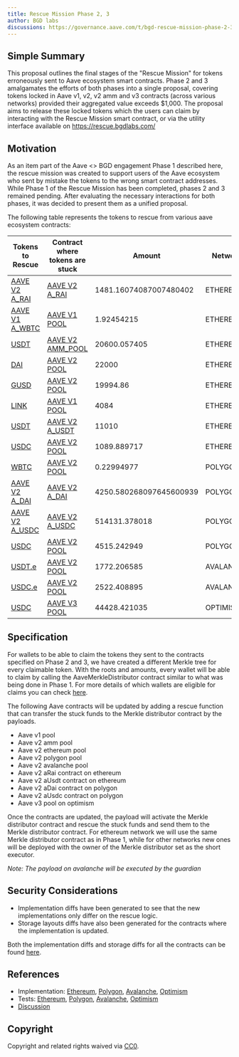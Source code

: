 ```yaml
---
title: Rescue Mission Phase 2, 3
author: BGD labs
discussions: https://governance.aave.com/t/bgd-rescue-mission-phase-2-3/14309
---
```


## Simple Summary

This proposal outlines the final stages of the "Rescue Mission" for tokens erroneously sent to Aave ecosystem smart contracts. Phase 2 and 3 amalgamates the efforts of both phases into a single proposal, covering tokens locked in Aave v1, v2, v2 amm and v3 contracts (across various networks) provided their aggregated value exceeds $1,000. The proposal aims to release these locked tokens which the users can claim by interacting with the Rescue Mission smart contract, or via the utility interface available on https://rescue.bgdlabs.com/

## Motivation

As an item part of the Aave <> BGD engagement Phase 1 described here, the rescue mission was created to support users of the Aave ecosystem who sent by mistake the tokens to the wrong smart contract addresses. While Phase 1 of the Rescue Mission has been completed, phases 2 and 3 remained pending. After evaluating the necessary interactions for both phases, it was decided to present them as a unified proposal.

The following table represents the tokens to rescue from various aave ecosystem contracts:

| Tokens to Rescue                                                                             | Contract where tokens are stuck                                                                    | Amount                  | Network   |
| -------------------------------------------------------------------------------------------- | -------------------------------------------------------------------------------------------------- | ----------------------- | --------- |
| [AAVE V2 A_RAI](https://etherscan.io/address/0xc9BC48c72154ef3e5425641a3c747242112a46AF)     | [AAVE V2 A_RAI](https://etherscan.io/address/0xc9BC48c72154ef3e5425641a3c747242112a46AF)           | 1481.16074087007480402  | ETHEREUM  |
| [AAVE V1 A_WBTC](https://etherscan.io/address/0xFC4B8ED459e00e5400be803A9BB3954234FD50e3)    | [AAVE V1 POOL](https://etherscan.io/address/0x398eC7346DcD622eDc5ae82352F02bE94C62d119)            | 1.92454215              | ETHEREUM  |
| [USDT](https://etherscan.io/address/0xdac17f958d2ee523a2206206994597c13d831ec7)              | [AAVE V2 AMM_POOL](https://etherscan.io/address/0x7937D4799803FbBe595ed57278Bc4cA21f3bFfCB)        | 20600.057405            | ETHEREUM  |
| [DAI](https://etherscan.io/address/0x6b175474e89094c44da98b954eedeac495271d0f)               | [AAVE V2 POOL](https://etherscan.io/address/0x7d2768dE32b0b80b7a3454c06BdAc94A69DDc7A9)            | 22000                   | ETHEREUM  |
| [GUSD](https://etherscan.io/address/0x056fd409e1d7a124bd7017459dfea2f387b6d5cd)              | [AAVE V2 POOL](https://etherscan.io/address/0x7d2768dE32b0b80b7a3454c06BdAc94A69DDc7A9)            | 19994.86                | ETHEREUM  |
| [LINK](https://etherscan.io/address/0x514910771af9ca656af840dff83e8264ecf986ca)              | [AAVE V1 POOL](https://etherscan.io/address/0x398eC7346DcD622eDc5ae82352F02bE94C62d119)            | 4084                    | ETHEREUM  |
| [USDT](https://etherscan.io/address/0xdac17f958d2ee523a2206206994597c13d831ec7)              | [AAVE V2 A_USDT](https://etherscan.io/address/0x3Ed3B47Dd13EC9a98b44e6204A523E766B225811)          | 11010                   | ETHEREUM  |
| [USDC](https://etherscan.io/address/0xa0b86991c6218b36c1d19d4a2e9eb0ce3606eb48)              | [AAVE V2 POOL](https://etherscan.io/address/0x7d2768dE32b0b80b7a3454c06BdAc94A69DDc7A9)            | 1089.889717             | ETHEREUM  |
| [WBTC](https://polygonscan.com/address/0x1bfd67037b42cf73acf2047067bd4f2c47d9bfd6)           | [AAVE V2 POOL](https://polygonscan.com/address/0x8dFf5E27EA6b7AC08EbFdf9eB090F32ee9a30fcf)         | 0.22994977              | POLYGON   |
| [AAVE V2 A_DAI](https://polygonscan.com/address/0x27F8D03b3a2196956ED754baDc28D73be8830A6e)  | [AAVE V2 A_DAI](https://polygonscan.com/address/0x27F8D03b3a2196956ED754baDc28D73be8830A6e)        | 4250.580268097645600939 | POLYGON   |
| [AAVE V2 A_USDC](https://polygonscan.com/address/0x1a13F4Ca1d028320A707D99520AbFefca3998b7F) | [AAVE V2 A_USDC](https://polygonscan.com/address/0x1a13F4Ca1d028320A707D99520AbFefca3998b7F)       | 514131.378018           | POLYGON   |
| [USDC](https://polygonscan.com/address/0x2791bca1f2de4661ed88a30c99a7a9449aa84174)           | [AAVE V2 POOL](https://polygonscan.com/address/0x8dFf5E27EA6b7AC08EbFdf9eB090F32ee9a30fcf)         | 4515.242949             | POLYGON   |
| [USDT.e](https://snowtrace.io/address/0xc7198437980c041c805a1edcba50c1ce5db95118)            | [AAVE V2 POOL](https://snowtrace.io/address/0x4F01AeD16D97E3aB5ab2B501154DC9bb0F1A5A2C)            | 1772.206585             | AVALANCHE |
| [USDC.e](https://snowtrace.io/address/0xa7d7079b0fead91f3e65f86e8915cb59c1a4c664)            | [AAVE V2 POOL](https://snowtrace.io/address/0x4F01AeD16D97E3aB5ab2B501154DC9bb0F1A5A2C)            | 2522.408895             | AVALANCHE |
| [USDC](https://optimistic.etherscan.io/address/0x7f5c764cbc14f9669b88837ca1490cca17c31607)   | [AAVE V3 POOL](https://optimistic.etherscan.io/address/0x794a61358D6845594F94dc1DB02A252b5b4814aD) | 44428.421035            | OPTIMISM  |

## Specification

For wallets to be able to claim the tokens they sent to the contracts specified on Phase 2 and 3, we have created a different Merkle tree for every claimable token. With the roots and amounts, every wallet will be able to claim by calling the AaveMerkleDistributor contract similar to what was being done in Phase 1. For more details of which wallets are eligible for claims you can check [here](https://github.com/bgd-labs/rescue-mission-phase-2-3/blob/main/js-scripts/maps/usersAmounts.json).

The following Aave contracts will be updated by adding a rescue function that can transfer the stuck funds to the Merkle distributor contract by the payloads.

- Aave v1 pool
- Aave v2 amm pool
- Aave v2 ethereum pool
- Aave v2 polygon pool
- Aave v2 avalanche pool
- Aave v2 aRai contract on ethereum
- Aave v2 aUsdt contract on ethereum
- Aave v2 aDai contract on polygon
- Aave v2 aUsdc contract on polygon
- Aave v3 pool on optimism

Once the contracts are updated, the payload will activate the Merkle distributor contract and rescue the stuck funds and send them to the Merkle distributor contract. For ethereum network we will use the same Merkle distributor contract as in Phase 1, while for other networks new ones will be deployed with the owner of the Merkle distributor set as the short executor.

_Note: The payload on avalanche will be executed by the guardian_

## Security Considerations

- Implementation diffs have been generated to see that the new implementations only differ on the rescue logic.
- Storage layouts diffs have also been generated for the contracts where the implementation is updated.

Both the implementation diffs and storage diffs for all the contracts can be found [here](https://github.com/bgd-labs/rescue-mission-phase-2-3/tree/main/diffs).

## References

- Implementation: [Ethereum](https://github.com/bgd-labs/rescue-mission-phase-2-3/blob/main/src/contracts/EthRescueMissionPayload.sol), [Polygon](https://github.com/bgd-labs/rescue-mission-phase-2-3/blob/main/src/contracts/PolRescueMissionPayload.sol), [Avalanche](https://github.com/bgd-labs/rescue-mission-phase-2-3/blob/main/src/contracts/AvaRescueMissionPayload.sol), [Optimism](https://github.com/bgd-labs/rescue-mission-phase-2-3/blob/main/src/contracts/OptRescueMissionPayload.sol)
- Tests: [Ethereum](https://github.com/bgd-labs/rescue-mission-phase-2-3/blob/main/tests/EthRescueMissionPayload.t.sol), [Polygon](https://github.com/bgd-labs/rescue-mission-phase-2-3/blob/main/tests/PolRescueMissionPayload.t.sol), [Avalanche](https://github.com/bgd-labs/rescue-mission-phase-2-3/blob/main/tests/AvaRescueMissionPayload.t.sol), [Optimism](https://github.com/bgd-labs/rescue-mission-phase-2-3/blob/main/tests/OptRescueMissionPayload.t.sol)
- [Discussion](https://governance.aave.com/t/bgd-rescue-mission-phase-2-3/14309)

## Copyright

Copyright and related rights waived via [CC0](https://creativecommons.org/publicdomain/zero/1.0/).
